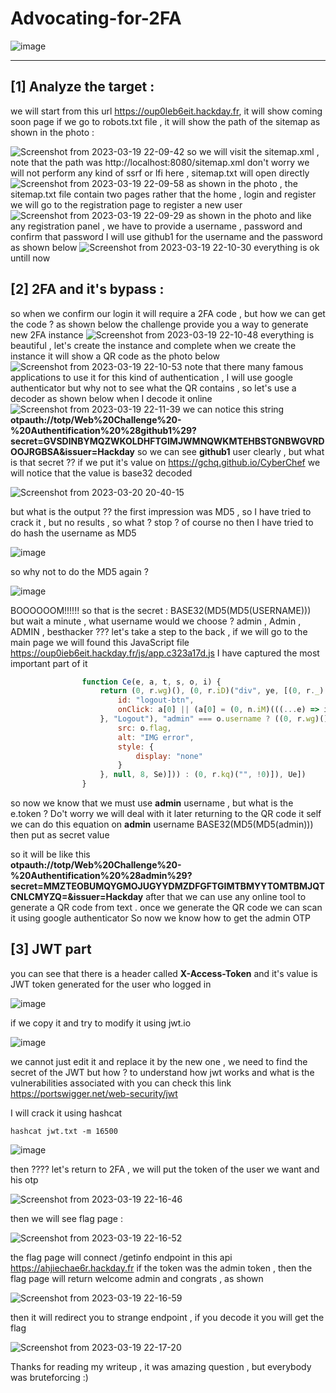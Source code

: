 # Advocating-for-2FA
![image](https://user-images.githubusercontent.com/37233306/226416436-f4af1a4d-def7-4392-82d2-cb7346007fd4.png)

----------------------------------------------------------

## [1] Analyze the target : 
we will start from this url https://oup0leb6eit.hackday.fr, it will show coming soon page
if we go to robots.txt file , it will show the path of the sitemap as shown in the photo :

![Screenshot from 2023-03-19 22-09-42](https://user-images.githubusercontent.com/37233306/226417650-ac667855-c424-4cba-a952-988147636696.png)
so we will visit the sitemap.xml , note that the path was http://localhost:8080/sitemap.xml 
don't worry we will not perform any kind of ssrf or lfi here , sitemap.txt will open directly
![Screenshot from 2023-03-19 22-09-58](https://user-images.githubusercontent.com/37233306/226417983-51d7b8f9-e5ec-4163-ba49-d7246947764e.png)
as shown in the photo , the sitemap.txt file contain two pages rather that the home , login and register 
we will go to the registration page to register a new user
![Screenshot from 2023-03-19 22-09-29](https://user-images.githubusercontent.com/37233306/226418539-f97c04e8-ffe9-4701-9891-b43d77e72418.png)
as shown in the photo and like any registration panel , we have to provide a username  , password and confirm that password
I will use github1 for the username and the password as shown below 
![Screenshot from 2023-03-19 22-10-30](https://user-images.githubusercontent.com/37233306/226419963-040ff2a6-35a0-43af-be1e-a91b014786b6.png)
everything is ok untill now 

## [2] 2FA and it's bypass : 
so when we confirm our login it will require a 2FA code , but how we can get the code ? 
as shown below the challenge provide you a way to generate new 2FA instance 
![Screenshot from 2023-03-19 22-10-48](https://user-images.githubusercontent.com/37233306/226420615-4b969910-b224-4d72-bcc7-9f5eb103cb4b.png)
everything is beautiful , let's create the instance and complete 
when we create the instance it will show a QR code as the photo below
![Screenshot from 2023-03-19 22-10-53](https://user-images.githubusercontent.com/37233306/226420945-c02c77d9-1a65-4443-b47a-4983c3589771.png)
note that there many famous applications to use it for this kind of authentication , I will use google authenticator 
but why not to see what the QR contains , so let's use a decoder 
as shown below when I decode it online
![Screenshot from 2023-03-19 22-11-39](https://user-images.githubusercontent.com/37233306/226421468-07624b6b-08fe-461e-b732-d6ade992a4b1.png)
we can notice this string **otpauth://totp/Web%20Challenge%20-%20Authentification%20%28github1%29?secret=GVSDINBYMQZWKOLDHFTGIMJWMNQWKMTEHBSTGNBWGVRDOOJRGBSA&issuer=Hackday**
so we can see **github1** user clearly , but what is that secret ??
if we put it's value on https://gchq.github.io/CyberChef we will notice that the value is base32 decoded 

![Screenshot from 2023-03-20 20-40-15](https://user-images.githubusercontent.com/37233306/226422799-1b401cc7-9a98-4e45-8e0a-a65f15afd045.png)

but what is the output ??
the first impression was MD5 , so I have tried to crack it , but no results , so what ? stop ? of course no 
then I have tried to do hash the username as MD5

![image](https://user-images.githubusercontent.com/37233306/226423520-7f7318a3-54ea-4b84-a881-7d3ecf7001dc.png)

so why not to do the MD5 again ? 

![image](https://user-images.githubusercontent.com/37233306/226423661-5348bcac-55df-4ada-b2ef-e5256ce5ca77.png)

BOOOOOOM!!!!!!
so that is the secret : BASE32(MD5(MD5(USERNAME)))
but wait a minute , what username would we choose ? 
admin , Admin , ADMIN , besthacker ???
let's take a step to the back , if we will go to the main page we will found this JavaScript file https://oup0ieb6eit.hackday.fr/js/app.c323a17d.js 
I have captured the most important part of it 

```javascript
                function Ce(e, a, t, s, o, i) {
                    return (0, r.wg)(), (0, r.iD)("div", ye, [(0, r._)("div", Ae, [o.message ? ((0, r.wg)(), (0, r.iD)("div", Fe, (0, v.zw)(o.message), 1)) : (0, r.kq)("", !0), (0, r._)("h1", null, "Welcome " + (0, v.zw)(o.username), 1), (0, r._)("button", {
                        id: "logout-btn",
                        onClick: a[0] || (a[0] = (0, n.iM)(((...e) => i.logOut && i.logOut(...e)), ["prevent"]))
                    }, "Logout"), "admin" === o.username ? ((0, r.wg)(), (0, r.iD)("h3", Le, [(0, r.Uk)(" Congratulations !!! You found the flag ;) ... "), (0, r._)("img", {
                        src: o.flag,
                        alt: "IMG error",
                        style: {
                            display: "none"
                        }
                    }, null, 8, Se)])) : (0, r.kq)("", !0)]), Ue])
                }
 ```
so now we know that we must use **admin** username , but what is the e.token ? 
Do't worry we will deal with it later 
returning to the QR code it self we can do this equation on **admin** username BASE32(MD5(MD5(admin))) then put as secret value

so it will be like this  
**otpauth://totp/Web%20Challenge%20-%20Authentification%20%28admin%29?secret=MMZTEOBUMQYGMOJUGYYDMZDFGFTGIMTBMYYTOMTBMJQTCNLCMYZQ=&issuer=Hackday**
after that we can use any online tool to generate a QR code from text .
once we generate the QR code we can scan it using google authenticator
So now we know how to get the admin OTP 

## [3] JWT part 

you can see that there is a header called **X-Access-Token** and it's value is JWT token generated for the user who logged in 

![image](https://user-images.githubusercontent.com/37233306/226442955-1e7c824e-6950-4e20-8550-82bbbe1f51c1.png)

if we copy it and try to modify it using jwt.io 

![image](https://user-images.githubusercontent.com/37233306/226443408-7ac385e3-94f2-4b9e-a5d2-1f34483aebe2.png)

we cannot just edit it and replace it by the new one , we need to find the secret of the JWT 
but how ? to understand how jwt works and what is the vulnerabilities associated with you can check this link https://portswigger.net/web-security/jwt


I will crack it using hashcat 

```hashcat jwt.txt -m 16500 ``` 

![image](https://user-images.githubusercontent.com/37233306/226444430-b3f52f7c-86b3-470f-b74f-fc4afdaca4f2.png)

then ???? 
let's return to 2FA , we will put the token of the user we want and his otp 


![Screenshot from 2023-03-19 22-16-46](https://user-images.githubusercontent.com/37233306/226444809-b9b108c0-52b7-4bd4-9279-18b50a5413a5.png)

then we will see flag page : 

![Screenshot from 2023-03-19 22-16-52](https://user-images.githubusercontent.com/37233306/226444959-448d7e23-73fa-4b05-a829-3452e672a7bb.png)

the flag page will connect /getinfo endpoint in this api https://ahjiechae6r.hackday.fr
if the token was the admin token , then the flag page will return welcome admin and congrats , as shown 


![Screenshot from 2023-03-19 22-16-59](https://user-images.githubusercontent.com/37233306/226445308-1d8fdcc1-8973-41f8-88fd-1770c488bb8b.png)

then it will redirect you to strange endpoint , if you decode it you will get the flag  

![Screenshot from 2023-03-19 22-17-20](https://user-images.githubusercontent.com/37233306/226445447-b47a27a6-62ae-4a51-84de-52fb552aae2c.png)



Thanks for reading my writeup , it was amazing question , but everybody was bruteforcing :) 


